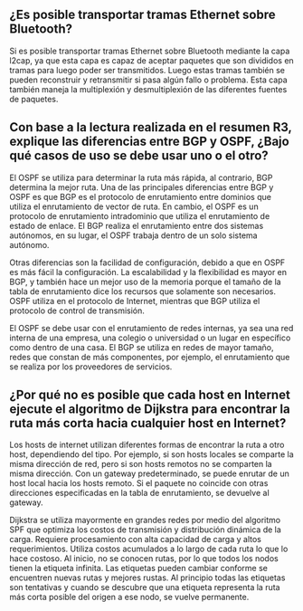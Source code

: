 ﻿## ¿Es posible transportar tramas Ethernet sobre Bluetooth?
Si es posible transportar tramas Ethernet sobre Bluetooth mediante la capa l2cap, ya que esta capa es capaz de aceptar paquetes que son divididos en tramas para luego poder ser transmitidos. Luego estas tramas también se pueden reconstruir y retransmitir si pasa algún fallo o problema. Esta capa también maneja la multiplexión y desmultiplexión de las diferentes fuentes de paquetes. 



## Con base a la lectura realizada en el resumen R3, explique las diferencias entre BGP y OSPF, ¿Bajo qué casos de uso se debe usar uno o el otro?

El OSPF se utiliza para determinar la ruta más rápida, al contrario, BGP determina la mejor ruta. Una de las principales diferencias entre BGP y OSPF es que BGP es el protocolo de enrutamiento entre dominios que utiliza el enrutamiento de vector de ruta. En cambio, el OSPF es un protocolo de enrutamiento intradominio que utiliza el enrutamiento de estado de enlace. El BGP realiza el enrutamiento entre dos sistemas autónomos, en su lugar, el OSPF trabaja dentro de un solo sistema autónomo.

Otras diferencias son la facilidad de configuración, debido a que en OSPF es más fácil la configuración. La escalabilidad y la flexibilidad es mayor en BGP, y también hace un mejor uso de la memoria porque el tamaño de la tabla de enrutamiento dice los recursos que solamente son necesarios. OSPF utiliza en el protocolo de Internet, mientras que BGP utiliza el protocolo de control de transmisión.

El OSPF se debe usar con el enrutamiento de redes internas, ya sea una red interna de una empresa, una colegio o universidad o un lugar en específico como dentro de una casa. El BGP se utiliza en redes de mayor tamaño, redes que constan de más componentes, por ejemplo, el enrutamiento que se realiza por los proveedores de servicios.

## ¿Por qué no es posible que cada host en Internet ejecute el algoritmo de Dijkstra para encontrar la ruta más corta hacia cualquier host en Internet?

Los hosts de internet utilizan diferentes formas de encontrar la ruta a otro host, dependiendo del tipo. Por ejemplo, si son hosts locales se comparte la misma dirección de red, pero si son hosts remotos no se comparten la misma dirección. Con un gateway predeterminado, se puede enrutar de un host local hacia los hosts remoto. Si el paquete no coincide con otras direcciones especificadas en la tabla de enrutamiento, se devuelve al gateway.

Dijkstra se utiliza mayormente en grandes redes por medio del algoritmo SPF que optimiza los costos de transmisión y distribución dinámica de la carga. Requiere procesamiento con alta capacidad de carga y altos requerimientos. Utiliza costos acumulados a lo largo de cada ruta lo que lo hace costoso. Al inicio, no se conocen rutas, por lo que todos los nodos tienen la etiqueta infinita. Las etiquetas pueden cambiar conforme se encuentren nuevas rutas y mejores rustas. Al principio todas las etiquetas son tentativas y cuando se descubre que una etiqueta representa la ruta más corta posible del origen a ese nodo, se vuelve permanente.
